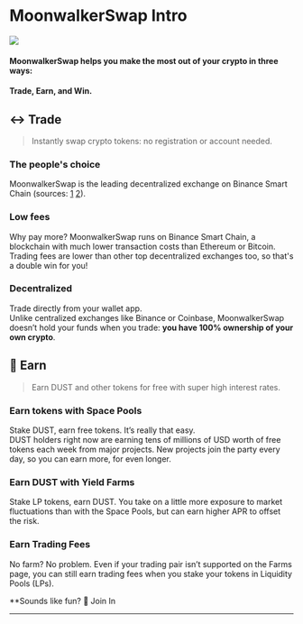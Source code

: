 # MoonwalkerSwap Intro

![](.gitbook/assets/masthead-twitter-3-%20%281%29%20%281%29.png)


#### MoonwalkerSwap helps you make the most out of your crypto in three ways:

#### Trade, Earn, and Win.


## ↔️ Trade

> Instantly swap crypto tokens: no registration or account needed.

### The people's choice

MoonwalkerSwap is the leading decentralized exchange on Binance Smart Chain (sources: [1](https://www.coingecko.com/en/exchanges/decentralized) [2](https://coinmarketcap.com/rankings/exchanges/dex/)\).

### Low fees

Why pay more? MoonwalkerSwap runs on Binance Smart Chain, a blockchain with much lower transaction costs than Ethereum or Bitcoin.   
Trading fees are lower than other top decentralized exchanges too, so that's a double win for you!

### Decentralized

Trade directly from your wallet app.   
Unlike centralized exchanges like Binance or Coinbase, MoonwalkerSwap doesn’t hold your funds when you trade: **you have 100% ownership of your own crypto**. 

## 💸 Earn

> Earn DUST and other tokens for free with super high interest rates.

### Earn tokens with Space Pools

Stake DUST, earn free tokens. It’s really that easy.   
DUST holders right now are earning tens of millions of USD worth of free tokens each week from major projects. New projects join the party every day, so you can earn more, for even longer.

### Earn DUST with Yield Farms

Stake LP tokens, earn DUST. You take on a little more exposure to market fluctuations than with the Space Pools, but can earn higher APR to offset the risk.

### Earn Trading Fees

No farm? No problem. Even if your trading pair isn’t supported on the Farms page, you can still earn trading fees when you stake your tokens in Liquidity Pools \(LPs\).



**Sounds like fun?  🌙
Join In
****

